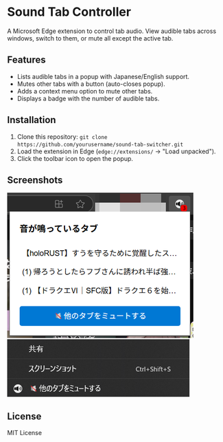 # Sound Tab Controller

A Microsoft Edge extension to control tab audio. View audible tabs across windows, switch to them, or mute all except the active tab.

## Features
- Lists audible tabs in a popup with Japanese/English support.
- Mutes other tabs with a button (auto-closes popup).
- Adds a context menu option to mute other tabs.
- Displays a badge with the number of audible tabs.

## Installation
1. Clone this repository: `git clone https://github.com/yourusername/sound-tab-switcher.git`
2. Load the extension in Edge (`edge://extensions/` → "Load unpacked").
3. Click the toolbar icon to open the popup.

## Screenshots
![Popup](screenshots/popup-ja.png)
![Context Menu](screenshots/context-menu-ja.png)

## License
MIT License